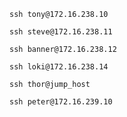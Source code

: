 ```
ssh tony@172.16.238.10
```

```
ssh steve@172.16.238.11
```

```
ssh banner@172.16.238.12
```

```
ssh loki@172.16.238.14
```

```
ssh thor@jump_host
```

```
ssh peter@172.16.239.10
```
